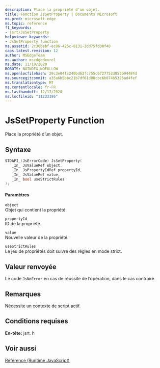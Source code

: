 ```yaml
---
description: Place la propriété d’un objet.
title: Fonction JsSetProperty | Documents Microsoft
ms.prod: microsoft-edge
ms.topic: reference
f1_keywords:
- jsrt/JsSetProperty
helpviewer_keywords:
- JsSetProperty function
ms.assetid: 2c36bebf-ec86-425c-8131-2dd75fd30f40
caps.latest.revision: 12
author: MSEdgeTeam
ms.author: msedgedevrel
ms.date: 11/19/2020
ROBOTS: NOINDEX,NOFOLLOW
ms.openlocfilehash: 29c3e04fc240bd63fc755c6727752d053b94484d
ms.sourcegitcommit: a35a6b5bbc21b7df61d08cbc6b074b5325ad4fef
ms.translationtype: MT
ms.contentlocale: fr-FR
ms.lasthandoff: 12/17/2020
ms.locfileid: "11233186"
---
```

# JsSetProperty Function

Place la propriété d’un objet.  
  
## Syntaxe  
  
```cpp  
STDAPI_(JsErrorCode) JsSetProperty(  
   _In_ JsValueRef object,  
   _In_ JsPropertyIdRef propertyId,  
   _In_ JsValueRef value,  
   _In_ bool useStrictRules  
);  
```  
  
#### Paramètres  
 `object`  
 Objet qui contient la propriété.  
  
 `propertyId`  
 ID de la propriété.  
  
 `value`  
 Nouvelle valeur de la propriété.  
  
 `useStrictRules`  
 Le jeu de propriétés doit suivre des règles en mode strict.  
  
## Valeur renvoyée  
 Le code `JsNoError` en cas de réussite de l’opération, dans le cas contraire.  
  
## Remarques  
 Nécessite un contexte de script actif.  
  
## Conditions requises  
 **En-tête:** jsrt. h  
  
## Voir aussi  
 [Référence (Runtime JavaScript)](../chakra-hosting/reference-javascript-runtime.md)
